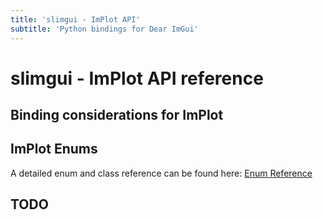 ```yaml
---
title: 'slimgui - ImPlot API'
subtitle: 'Python bindings for Dear ImGui'
---
```


# slimgui - ImPlot API reference

## Binding considerations for ImPlot

## ImPlot Enums

A detailed enum and class reference can be found here: [Enum Reference](#enum-reference)

## TODO

<div class="raw-html-insert" data-apirefs="create_context, destroy_context, get_current_context, set_current_context"></div>
